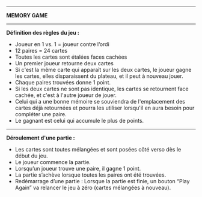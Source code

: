 ****
**MEMORY GAME**
****

**Définition des règles du jeu :**

- Joueur en 1 vs. 1 = joueur contre l’ordi
- 12 paires = 24 cartes
- Toutes les cartes sont étalées faces cachées
- Un premier joueur retourne deux cartes 
- Si c'est la même carte qui apparaît sur les deux cartes, le joueur gagne les cartes, elles disparaissent du plateau, et il peut à nouveau jouer.
- Chaque paires trouvées donne 1 point.
- Si les deux cartes ne sont pas identique, les cartes se retournent face cachée, et c'est à l'autre joueur de jouer.
- Celui qui a une bonne mémoire se souviendra de l'emplacement des cartes déjà retournées et pourra les utiliser lorsqu'il en aura besoin pour compléter une paire.
- Le gagnant est celui qui accumule le plus de points.

****
**Déroulement d'une partie :**

- Les cartes sont toutes mélangées et sont posées côté verso dès le début du jeu. 
- Le joueur commence la partie. 
- Lorsqu’un joueur trouve une paire, il gagne 1 point.
- La partie s’achève lorsque toutes les paires ont été trouvées.  
- Redémarrage d’une partie : Lorsque la partie est finie, un bouton “Play Again” va relancer le jeu à zéro (cartes mélangées à nouveau).
